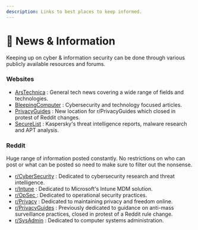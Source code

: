 ```yaml
---
description: Links to best places to keep informed.
---
```


# 📰 News & Information

Keeping up on cyber & information security can be done through various publicly available resources and forums.&#x20;

### Websites

* [ArsTechnica](https://arstechnica.com/gadgets/) : General tech news covering a wide range of fields and technologies.
* [BleepingComputer](https://www.bleepingcomputer.com/) : Cybersecurity and technology focused articles.
* [PrivacyGuides](https://discuss.privacyguides.net/) : New location for r/PrivacyGuides which closed in protest of Reddit changes.
* [SecureList](https://securelist.com/) : Kaspersky's threat intelligence reports, malware research and APT analysis.

### Reddit

Huge range of information posted constantly. No restrictions on who can post or what can be posted so need to make sure to filter out the nonsense.

* [r/CyberSecurity](https://www.reddit.com/r/cybersecurity/) : Dedicated to cybersecurity research and threat intelligence.
* [r/Intune](https://www.reddit.com/r/Intune) : Dedicated to Microsoft's Intune MDM solution.
* [r/OpSec ](https://www.reddit.com/r/opsec/): Dedicated to operational security practices.
* [r/Privacy](https://www.reddit.com/r/privacy/) : Dedicated to maintaining privacy and freedom online.
* [r/PrivacyGuides](https://www.reddit.com/r/PrivacyGuides/) : Previously dedicated to guidance on anti-mass surveillance practices, closed in protest of a Reddit rule change.
* [r/SysAdmin](https://www.reddit.com/r/sysadmin) :  Dedicated to computer systems administration.

###
